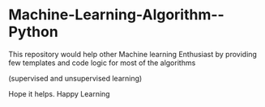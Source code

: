 # Machine-Learning-Algorithm--Python

This repository would help other Machine learning Enthusiast by providing few templates and code logic for most of the algorithms      

(supervised and unsupervised learning)

Hope it helps. Happy Learning





